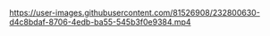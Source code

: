 


https://user-images.githubusercontent.com/81526908/232800630-d4c8bdaf-8706-4edb-ba55-545b3f0e9384.mp4

